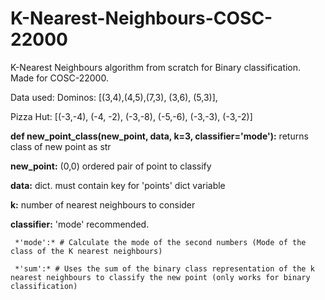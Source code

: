 # K-Nearest-Neighbours-COSC-22000
K-Nearest Neighbours algorithm from scratch for Binary classification. Made for COSC-22000.

Data used: Dominos: [(3,4),(4,5),(7,3), (3,6), (5,3)],

Pizza Hut: [(-3,-4), (-4, -2), (-3,-8), (-5,-6), (-3,-3), (-3,-2)] 

**def new_point_class(new_point, data, k=3, classifier='mode'):** returns class of new point as str

**new_point:** (0,0) ordered pair of point to classify

**data:** dict. must contain key for 'points' dict variable 

**k:** number of nearest neighbours to consider

**classifier:** 'mode' recommended. 

     *'mode':* # Calculate the mode of the second numbers (Mode of the class of the K nearest neighbours)

     *'sum':* # Uses the sum of the binary class representation of the k nearest neighbours to classify the new point (only works for binary classification)
